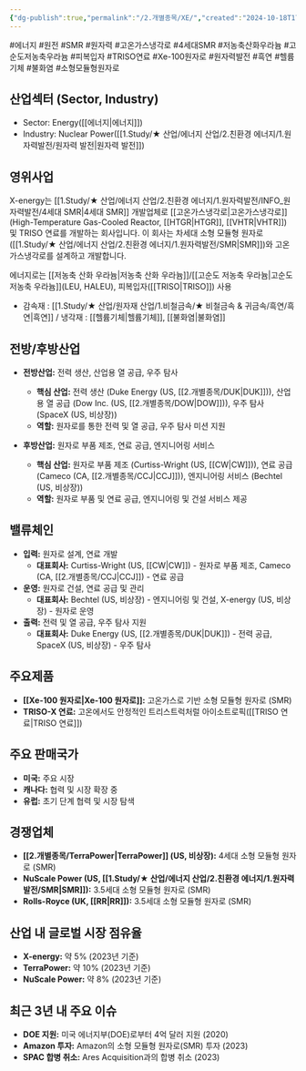 ```yaml
---
{"dg-publish":true,"permalink":"/2.개별종목/XE/","created":"2024-10-18T17:15:10.884+09:00","updated":"2025-07-29T21:37:05.415+09:00"}
---
```


#에너지 #원전 #SMR #원자력 #고온가스냉각로 #4세대SMR
#저농축산화우라늄 #고순도저농축우라늄 #피복입자 #TRISO연료 #Xe-100원자로
#원자력발전 #흑연 #헬륨기체 #불화염 #소형모듈형원자로 


## **산업섹터 (Sector, Industry)**

- Sector: Energy([[에너지\|에너지]])
- Industry: Nuclear Power([[1.Study/★ 산업/에너지 산업/2.친환경 에너지/1.원자력발전/원자력 발전\|원자력 발전]])

## **영위사업** 

X-energy는 [[1.Study/★ 산업/에너지 산업/2.친환경 에너지/1.원자력발전/INFO_원자력발전/4세대 SMR\|4세대 SMR]] 개발업체로 [[고온가스냉각로\|고온가스냉각로]](High-Temperature Gas-Cooled Reactor, [[HTGR\|HTGR]], [[VHTR\|VHTR]]) 및 TRISO 연료를 개발하는 회사입니다. 이 회사는 차세대 소형 모듈형 원자로([[1.Study/★ 산업/에너지 산업/2.친환경 에너지/1.원자력발전/SMR\|SMR]])와 고온가스냉각로를 설계하고 개발합니다.

에너지로는 [[저농축 산화 우라늄\|저농축 산화 우라늄]]/[[고순도 저농축 우라늄\|고순도 저농축 우라늄]](LEU, HALEU), 피복입자([[TRISO\|TRISO]]) 사용

- 감속재 : [[1.Study/★ 산업/원자재 산업/1.비철금속/★ 비철금속 & 귀금속/흑연/흑연\|흑연]] / 냉각재 : [[헬륨기체\|헬륨기체]], [[불화염\|불화염]]


## **전방/후방산업**

- **전방산업:** 전력 생산, 산업용 열 공급, 우주 탐사
    - **핵심 산업:** 전력 생산 (Duke Energy (US, [[2.개별종목/DUK\|DUK]])), 산업용 열 공급 (Dow Inc. (US, [[2.개별종목/DOW\|DOW]])), 우주 탐사 (SpaceX (US, 비상장))
    - **역할:** 원자로를 통한 전력 및 열 공급, 우주 탐사 미션 지원
      
- **후방산업:** 원자로 부품 제조, 연료 공급, 엔지니어링 서비스
    - **핵심 산업:** 원자로 부품 제조 (Curtiss-Wright (US, [[CW\|CW]])), 연료 공급 (Cameco (CA, [[2.개별종목/CCJ\|CCJ]])), 엔지니어링 서비스 (Bechtel (US, 비상장))
    - **역할:** 원자로 부품 및 연료 공급, 엔지니어링 및 건설 서비스 제공

## **밸류체인**

- **입력:** 원자로 설계, 연료 개발
    - **대표회사:** Curtiss-Wright (US, [[CW\|CW]]) - 원자로 부품 제조, Cameco (CA, [[2.개별종목/CCJ\|CCJ]]) - 연료 공급
- **운영:** 원자로 건설, 연료 공급 및 관리
    - **대표회사:** Bechtel (US, 비상장) - 엔지니어링 및 건설, X-energy (US, 비상장) - 원자로 운영
- **출력:** 전력 및 열 공급, 우주 탐사 지원
    - **대표회사:** Duke Energy (US, [[2.개별종목/DUK\|DUK]]) - 전력 공급, SpaceX (US, 비상장) - 우주 탐사

## **주요제품**

- **[[Xe-100 원자로\|Xe-100 원자로]]:** 고온가스로 기반 소형 모듈형 원자로 (SMR)
- **TRISO-X 연료:** 고온에서도 안정적인 트리스트럭처럴 아이소트로픽([[TRISO 연료\|TRISO 연료]])

## **주요 판매국가**

- **미국:** 주요 시장
- **캐나다:** 협력 및 시장 확장 중
- **유럽:** 초기 단계 협력 및 시장 탐색

## **경쟁업체**

- **[[2.개별종목/TerraPower\|TerraPower]] (US, 비상장):** 4세대 소형 모듈형 원자로 (SMR)
- **NuScale Power (US, [[1.Study/★ 산업/에너지 산업/2.친환경 에너지/1.원자력발전/SMR\|SMR]]):** 3.5세대 소형 모듈형 원자로 (SMR)
- **Rolls-Royce (UK, [[RR\|RR]]):** 3.5세대 소형 모듈형 원자로 (SMR)


## **산업 내 글로벌 시장 점유율**

- **X-energy:** 약 5% (2023년 기준)
- **TerraPower:** 약 10% (2023년 기준)
- **NuScale Power:** 약 8% (2023년 기준)

## **최근 3년 내 주요 이슈**

- **DOE 지원:** 미국 에너지부(DOE)로부터 4억 달러 지원 (2020)
- **Amazon 투자:** Amazon의 소형 모듈형 원자로(SMR) 투자 (2023)
- **SPAC 합병 취소:** Ares Acquisition과의 합병 취소 (2023)